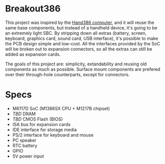 # Breakout386

This project was inspired by the [Hand386 computer](https://yeokhengmeng.com/2023/06/teardown-and-review-of-hand386/), and it will reuse the same base components, but instead of a handheld device, it's going to be an extremely light SBC. By stripping down all extras (battery, screen, keyboard, graphics card, sound card, USB interface), it's possible to make the PCB design simple and low-cost. All the interfaces provided by the SoC will be broken out to expansion connectors, so all the extras can still be added as expansion cards.

The goals of this project are: simplicity, extandability and reusing old components as much as possible. Surface mount components are prefered over their through-hole counterparts, except for connectors.

# Specs

- M6117D SoC (M1386SX CPU + M1217B chipset)
- *TBD* DRAM
- *TBD* CMOS Flash (BIOS)
- ISA bus for expansion cards
- IDE interface for storage media
- PS/2 interface for keyboard and mouse
- PC speaker
- RTC battery
- GPIO
- 5V power input
